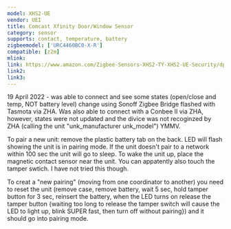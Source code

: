 ```yaml
---
model: XHS2-UE
vendor: UEI
title: Comcast Xfinity Door/Window Sensor
category: sensor
supports: contact, temperature, battery
zigbeemodel: ['URC4460BC0-X-R']
compatible: [z2m]
mlink: 
link: https://www.amazon.com/Zigbee-Sensors-XHS2-TY-XHS2-UE-Security/dp/B01N3CVD4L
link2: 
link3: 
---
```

19 April 2022 - was able to connect and see some states (open/close and temp, NOT battery level) change using Sonoff Zigbee Bridge flashed with Tasmota via ZHA. Was also able to connect with a Conbee II via ZHA, however, states were not updated and the divice was not recoginzed by ZHA (calling the unit "unk_manufacturer unk_model") YMMV.

To pair a new unit: remove the plastic battery tab on the back. LED will flash showing the unit is in pairing mode. If the unit doesn't pair to a network within 100 sec the unit will go to sleep. To wake the unit up, place the magnetic contact sensor near the unit. You can appatently also touch the tamper swtich. I have not tried this though. 

To creat a "new pairing" (moving from one coordinator to another) you need to reset the unit (remove case, remove battery, wait 5 sec, hold tamper button for 3 sec, reinsert the battery, when the LED turns on release the tamper button {waiting too long to release the tamper switch will cause the LED to light up, blink SUPER fast, then turn off without pairing}) and it should go into pairing mode. 
